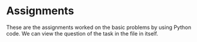 # Assignments
These are the assignments worked on the basic problems by using Python code. We can view the question of the task in the file in itself.
